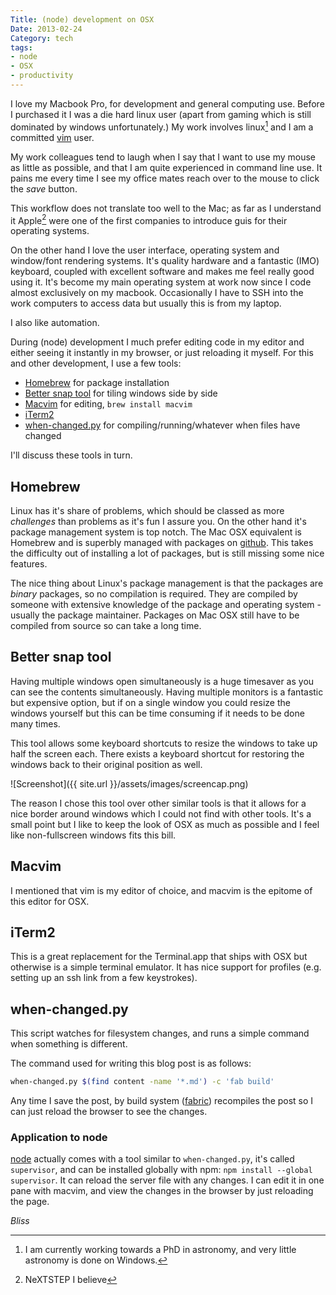 ```yaml
---
Title: (node) development on OSX
Date: 2013-02-24
Category: tech
tags:
- node
- OSX
- productivity
---
```




I love my Macbook Pro, for development and general computing use. Before I
purchased it I was a die hard linux user (apart from gaming which is still
dominated by windows unfortunately.) My work involves linux[^my-job] and I am a
committed [vim](https://vim.org) user. 

My work colleagues tend to laugh when I say that I want to use my mouse as
little as possible, and that I am quite experienced in command line use. It
pains me every time I see my office mates reach over to the mouse to click the
*save* button.

This workflow does not translate too well to the Mac; as far as I understand it
Apple[^nextstep] were one of the first companies to introduce guis for their
operating systems.

<!--more-->

On the other hand I love the user interface, operating system and window/font
rendering systems. It's quality hardware and a fantastic (IMO) keyboard,
coupled with excellent software and makes me feel really good using it. It's
become my main operating system at work now since I code almost exclusively on
my macbook. Occasionally I have to SSH into the work computers to access data
but usually this is from my laptop.

I also like automation.

During (node) development I much prefer editing code in my editor and either
seeing it instantly in my browser, or just reloading it myself. For this and
other development, I use a few tools:

* [Homebrew](https://brew.sh) for package installation
* [Better snap tool](https://blog.boastr.net/?page_id=2342) for tiling windows
  side by side
* [Macvim](https://code.google.com/p/macvim/) for editing, `brew install macvim`
* [iTerm2](https://www.iterm2.com)
* [when-changed.py](https://github.com/joh/when-changed) for
  compiling/running/whatever when files have changed

I'll discuss these tools in turn.

## Homebrew

Linux has it's share of problems, which should be classed as more *challenges*
than problems as it's fun I assure you. On the other hand it's package
management system is top notch. The Mac OSX equivalent is Homebrew and is
superbly managed with packages on [github](https://github.com). This takes the
difficulty out of installing a lot of packages, but is still missing some nice
features.

The nice thing about Linux's package management is that the packages are
*binary* packages, so no compilation is required. They are compiled by someone
with extensive knowledge of the package and operating system - usually the
package maintainer. Packages on Mac OSX still have to be compiled from source
so can take a long time.

## Better snap tool

Having multiple windows open simultaneously is a huge timesaver as you can see
the contents simultaneously. Having multiple monitors is a fantastic but
expensive option, but if on a single window you could resize the windows
yourself but this can be time consuming if it needs to be done many times.

This tool allows some keyboard shortcuts to resize the windows to take up half
the screen each. There exists a keyboard shortcut for restoring the windows
back to their original position as well.


![Screenshot]({{ site.url }}/assets/images/screencap.png)


The reason I chose this tool over other similar tools is that it allows for a
nice border around windows which I could not find with other tools. It's a
small point but I like to keep the look of OSX as much as possible and I feel
like non-fullscreen windows fits this bill.

## Macvim 

I mentioned that vim is my editor of choice, and macvim is the epitome of this
editor for OSX.

## iTerm2

This is a great replacement for the Terminal.app that ships with OSX but
otherwise is a simple terminal emulator. It has nice support for profiles (e.g.
setting up an ssh link from a few keystrokes). 


## when-changed.py

This script watches for filesystem changes, and runs a simple command when
something is different.

The command used for writing this blog post is as follows:

``` bash
when-changed.py $(find content -name '*.md') -c 'fab build'
```

Any time I save the post, by build system ([fabric](https://fabfile.org))
recompiles the post so I can just reload the browser to see the changes.

### Application to node

[node](https://nodejs.org) actually comes with a tool similar to
`when-changed.py`, it's called `supervisor`, and can be installed globally with
npm: `npm install --global supervisor`. It can reload the server file with any
changes. I can edit it in one pane with macvim, and view the changes in the
browser by just reloading the page.

*Bliss*


[^my-job]: I am currently working towards a PhD in astronomy, and very little
astronomy is done on Windows.

[^nextstep]: NeXTSTEP I believe

